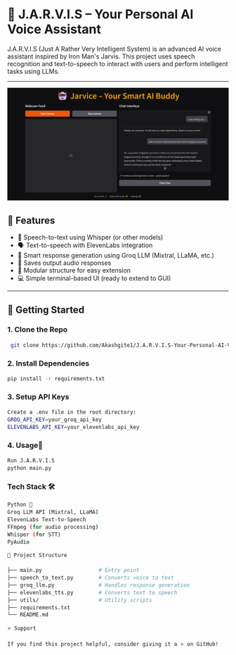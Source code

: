 # 🤖 J.A.R.V.I.S – Your Personal AI Voice Assistant

J.A.R.V.I.S (Just A Rather Very Intelligent System) is an advanced AI voice assistant inspired by Iron Man's Jarvis. This project uses speech recognition and text-to-speech to interact with users and perform intelligent tasks using LLMs.

---
![alt text](image.png)

## 🧠 Features

- 🎤 Speech-to-text using Whisper (or other models)
- 🗣️ Text-to-speech with ElevenLabs integration
- 🤖 Smart response generation using Groq LLM (Mixtral, LLaMA, etc.)
- 💾 Saves output audio responses
- 🧩 Modular structure for easy extension
- 💻 Simple terminal-based UI (ready to extend to GUI)

---

## 🚀 Getting Started

### 1. Clone the Repo
```bash
 git clone https://github.com/Akashgite1/J.A.R.V.I.S-Your-Personal-AI-Voice-Assistant.git cd J.A.R.V.I.S-Your-Personal-AI-Voice-Assistant
```

### 2. Install Dependencies
```bash
pip install -r requirements.txt
```
### 3. Setup API Keys
```bash                 
Create a .env file in the root directory:
GROQ_API_KEY=your_groq_api_key
ELEVENLABS_API_KEY=your_elevenlabs_api_key
```
### 4. Usage🎯 
```bash
Run J.A.R.V.I.S
python main.py
```

### Tech Stack 🛠
```bash
Python 🐍
Groq LLM API (Mixtral, LLaMA)
ElevenLabs Text-to-Speech
FFmpeg (for audio processing)
Whisper (for STT)
PyAudio 
```
```bash
📁 Project Structure

├── main.py                  # Entry point
├── speech_to_text.py        # Converts voice to text
├── groq_llm.py              # Handles response generation
├── elevenlabs_tts.py        # Converts text to speech
├── utils/                   # Utility scripts
├── requirements.txt
└── README.md
```
```
⭐️ Support

If you find this project helpful, consider giving it a ⭐ on GitHub!
```
